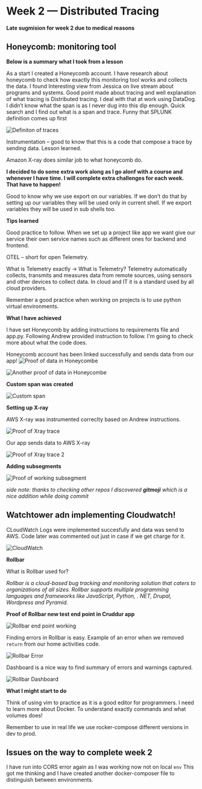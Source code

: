 # Week 2 — Distributed Tracing

**Late sugmision for week 2 due to medical reasons**

## Honeycomb: monitoring tool

**Below is a summary what I took from a lesson**

As a start I created a Honeycomb account. I have research about honeycomb to check how exactly this monitoring tool works and collects the data.
I found Interesting view from Jessica on live stream about programs and systems. Good point made about tracing and well explanation of what tracing is
Distributed tracing. I deal with that at work using DataDog. I didn’t know what the span is as I never dug into this dip enough.  Quick search and I find out what is a span and trace. Funny that SPLUNK definition comes up first 

![Definiton of traces](https://github.com/bloch-code/aws-bootcamp-cruddur-2023/blob/main/_docs/assets/traces_def.png)

Instrumentation – good to know that this is a code that compose a trace by sending data. Lesson learned.

Amazon X-ray does similar job to what honeycomb do. 

**I decided to do some extra work along as I go alonf with a course and whenever I have time. I will complete extra challenges for each week. That have to happen!**

Good to know why we use export on our variables. If we don’t do that by setting up our variables they will be used only in current shell. If we export variables they will be used in sub shells too.

**Tips learned**

Good practice to follow. When we set up a project like app we want give our service their own service names such as different ones for backend and frontend.

OTEL – short for open Telemetry.

What is Telemetry exactly -> What is Telemetry? Telemetry automatically collects, transmits and measures data from remote sources, using sensors and other devices to collect data. In cloud and IT it is a standard used by all cloud providers.

Remember a good practice when working on projects is to use python virtual environments.

**What I have achieved**

I have set Honeycomb by adding instructions to requirements file and app.py. Following Andrew provided instruction to follow. 
I'm going to check more about what the code does.  

Honeycomb account has been linked successfully and sends data from our app!
![Proof of data in Honeycombe](https://github.com/bloch-code/aws-bootcamp-cruddur-2023/blob/main/_docs/assets/data%20in%20honey.PNG)

![Another proof of data in Honeycombe](https://github.com/bloch-code/aws-bootcamp-cruddur-2023/blob/main/_docs/assets/data%20in%20honey2.PNG)


**Custom span was created**

![Custom span](https://github.com/bloch-code/aws-bootcamp-cruddur-2023/blob/main/_docs/assets/createdSpan.PNG)

**Setting up X-ray**

AWS X-ray was instrumented correclty based on Andrew instructions.

![Proof of Xray trace](https://github.com/bloch-code/aws-bootcamp-cruddur-2023/blob/main/_docs/assets/xray.png)

Our app sends data to AWS X-ray

![Proof of Xray trace 2](https://github.com/bloch-code/aws-bootcamp-cruddur-2023/blob/main/_docs/assets/xray.png)

**Adding subsegments**

![Proof of working subsegment](https://github.com/bloch-code/aws-bootcamp-cruddur-2023/blob/main/_docs/assets/subsegment.png)

*side note: thanks to checking other repos I discovered **gitmoji** which is a nice addition while doing commit*


## Watchtower adn implementing Cloudwatch!

CLoudWatch Logs were implemented succesfully and data was send to AWS. Code later was commented out just in case if we get charge for it.

![CloudWatch](https://github.com/bloch-code/aws-bootcamp-cruddur-2023/blob/main/_docs/assets/cloudwatch.png)

**Rollbar**

What is Rollbar used for?

*Rollbar is a cloud-based bug tracking and monitoring solution that caters to organizations of all sizes. Rollbar supports multiple programming languages and frameworks like JavaScript, Python, . NET, Drupal, Wordpress and Pyramid.*


**Proof of Rollbar new test end point in Cruddur app**

![Rollbar end point working](https://github.com/bloch-code/aws-bootcamp-cruddur-2023/blob/main/_docs/assets/RollbarEndPoint.png)

Finding errors in Rollbar is easy. Example of an error when we removed ```return``` from our home activities code.

![Rollbar Error](https://github.com/bloch-code/aws-bootcamp-cruddur-2023/blob/main/_docs/assets/ErrorExample.png)


Dashboard is a nice way to find summary of errors and warnings captured.

![Rollbar Dashboard](https://github.com/bloch-code/aws-bootcamp-cruddur-2023/blob/main/_docs/assets/RollbarDashboard.png)


**What I might start to do**

Think of using vim to practice as it is a good editor for programmers.
I need to learn more about Docker. To understand exactly commands and what volumes does!

Remember to use in real life we use rocker-compose different versions in dev to prod.

## Issues on the way to complete week 2

I have run into CORS error again as I was working now not on local ```env```
This got me thinking and I have created another docker-composer file to distinguish between environments.
